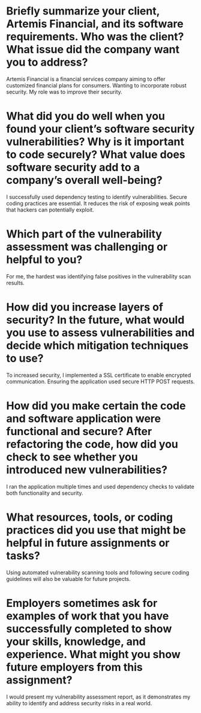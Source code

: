 # Briefly summarize your client, Artemis Financial, and its software requirements. Who was the client? What issue did the company want you to address?

Artemis Financial is a financial services company aiming to offer customized financial plans for consumers. Wanting to incorporate robust security. My role was to improve their security. 


# What did you do well when you found your client’s software security vulnerabilities? Why is it important to code securely? What value does software security add to a company’s overall well-being?

I successfully used dependency testing to identify vulnerabilities. Secure coding practices are essential. It reduces the risk of exposing weak points that hackers can potentially exploit.


# Which part of the vulnerability assessment was challenging or helpful to you?

For me, the hardest was identifying false positives in the vulnerability scan results. 


# How did you increase layers of security? In the future, what would you use to assess vulnerabilities and decide which mitigation techniques to use?

To increased security, I implemented a SSL certificate to enable encrypted communication. Ensuring the application used secure HTTP POST requests. 


# How did you make certain the code and software application were functional and secure? After refactoring the code, how did you check to see whether you introduced new vulnerabilities?


I ran the application multiple times and used dependency checks to validate both functionality and security.


# What resources, tools, or coding practices did you use that might be helpful in future assignments or tasks?

Using automated vulnerability scanning tools and following secure coding guidelines will also be valuable for future projects.


# Employers sometimes ask for examples of work that you have successfully completed to show your skills, knowledge, and experience. What might you show future employers from this assignment?


I would present my vulnerability assessment report, as it demonstrates my ability to identify and address security risks in a real world. 
